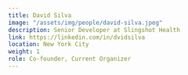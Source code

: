 ```yaml
---
title: David Silva
image: "/assets/img/people/david-silva.jpeg"
description: Senior Developer at Slingshot Health
link: https://linkedin.com/in/dvidsilva
location: New York City
weight: 1
role: Co-founder, Current Organizer
---
```

